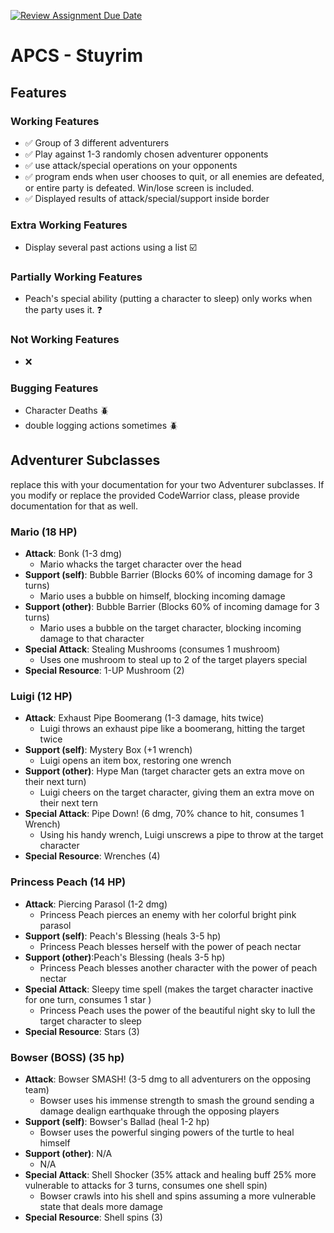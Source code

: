 [![Review Assignment Due Date](https://classroom.github.com/assets/deadline-readme-button-22041afd0340ce965d47ae6ef1cefeee28c7c493a6346c4f15d667ab976d596c.svg)](https://classroom.github.com/a/KprAwj1n)
# APCS - Stuyrim

## Features

### Working Features
- :white_check_mark: Group of 3 different adventurers
- :white_check_mark: Play against 1-3 randomly chosen adventurer opponents
- :white_check_mark: use attack/special operations on your opponents
- :white_check_mark: program ends when user chooses to quit, or all enemies are defeated, or entire party is defeated. Win/lose screen is included.
- :white_check_mark: Displayed results of attack/special/support inside border

### Extra Working Features
- Display several past actions using a list :ballot_box_with_check: 

### Partially Working Features
-  Peach's special ability (putting a character to sleep) only works when the party uses it. :question:
 
### Not Working Features
- :x: 

### Bugging Features
- Character Deaths :beetle: 
- double logging actions sometimes :beetle: 

## Adventurer Subclasses

replace this with your documentation for your two Adventurer subclasses. If you modify or replace the provided CodeWarrior class, please provide documentation for that as well.

### Mario (18 HP)
- **Attack**: Bonk (1-3 dmg)
    + Mario whacks the target character over the head
- **Support (self)**: Bubble Barrier (Blocks 60% of incoming damage for 3 turns)
    + Mario uses a bubble on himself, blocking incoming damage
- **Support (other)**: Bubble Barrier (Blocks 60% of incoming damage for 3 turns)
    + Mario uses a bubble on the target character, blocking incoming damage to that character
- **Special Attack**: Stealing Mushrooms (consumes 1 mushroom)
    + Uses one mushroom to steal up to 2 of the target players special 
- **Special Resource**: 1-UP Mushroom (2)
### Luigi (12 HP)
- **Attack**: Exhaust Pipe Boomerang (1-3 damage, hits twice)
    + Luigi throws an exhaust pipe like a boomerang, hitting the target twice
- **Support (self)**: Mystery Box (+1 wrench)
    + Luigi opens an item box, restoring one wrench
- **Support (other)**: Hype Man (target character gets an extra move on their next turn)
    + Luigi cheers on the target character, giving them an extra move on their next tern
- **Special Attack**: Pipe Down! (6 dmg, 70% chance to hit, consumes 1 Wrench)
    + Using his handy wrench, Luigi unscrews a pipe to throw at the target character
- **Special Resource**: Wrenches (4)
### Princess Peach (14 HP)
- **Attack**: Piercing Parasol (1-2 dmg)
    + Princess Peach pierces an enemy with her colorful bright pink parasol 
- **Support (self)**: Peach's Blessing (heals 3-5 hp)
    + Princess Peach blesses herself with the power of peach nectar
- **Support (other)**:Peach's Blessing (heals 3-5 hp)
    + Princess Peach blesses another character with the power of peach nectar
- **Special Attack**: Sleepy time spell (makes the target character inactive for one turn, consumes 1 star )
    + Princess Peach uses the power of the beautiful night sky to lull the target character to sleep
- **Special Resource**: Stars (3)
### Bowser (BOSS) (35 hp)
- **Attack**: Bowser SMASH! (3-5 dmg to all adventurers on the opposing team)
    + Bowser uses his immense strength to smash the ground sending a damage dealign earthquake through the opposing players
- **Support (self)**: Bowser's Ballad (heal 1-2 hp)
    + Bowser uses the powerful singing powers of the turtle to heal himself
- **Support (other)**: N/A
    + N/A
- **Special Attack**: Shell Shocker (35% attack and healing buff 25% more vulnerable to attacks for 3 turns, consumes one shell spin)
    + Bowser crawls into his shell and spins assuming a more vulnerable state that deals more damage
- **Special Resource**: Shell spins (3)